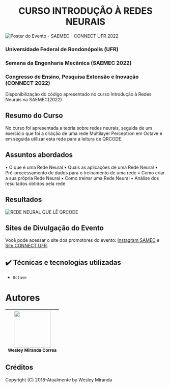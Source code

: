 <h1 align="center"> CURSO INTRODUÇÃO À REDES NEURAIS </h1>

![Poster do Evento  - SAEMEC - CONNECT UFR 2022](https://github.com/wesleymiranda/SAEMEC-Mini-Curso-Introducao-a-Redes-Neurais/blob/main/img/Poster.jpeg)  

### Universidade Federal de Rondonópolis (UFR)
### Semana da Engenharia Mecânica (SAEMEC 2022)
### Congresso de Ensino, Pesquisa Extensão e Inovação (CONNECT  2022)
  
Disponibilização do código apresentado no curso Introdução à Redes Neurais na SAEMEC(2022). 

## Resumo do Curso

No curso foi apresentada a teoria sobre redes neurais, seguida de um exercício que foi a criação de uma rede Multilayer Perceptron em Octave e em seguida utilizar esta rede para a leitura de QRCODE.

## Assuntos abordados

• O que é uma Rede Neural
• Quais as aplicações de uma Rede Neural
• Pré-processamento de dados para o treinamento de uma rede
• Como criar a sua própria Rede Neural
• Como treinar uma Rede Neural
• Análise dos resultados obtidos pela rede


## Resultados

![REDE NEURAL QUE LÊ QRCODE](https://github.com/wesleymiranda/SAEMEC-Mini-Curso-Introducao-a-Redes-Neurais/blob/main/img/Resultado.png)  

## Sites de Divulgação do Evento

Você pode acessar o site dos promotores do evento: [Instagram SAMEC](https://www.instagram.com/saemec_ufr/) e [Site CONNECT UFR](https://indico.ufr.edu.br/event/7/timetable/).

## ✔️ Técnicas e tecnologias utilizadas

- ``Octave``

# Autores

| [<img src="https://avatars.githubusercontent.com/wesleymiranda" width=115><br><sub>Wesley Miranda Correa</sub>](https://github.com/wesleymiranda) |  
| :---: |


## Créditos  
Copyright (C) 2018-Atualmente by Wesley Miranda
